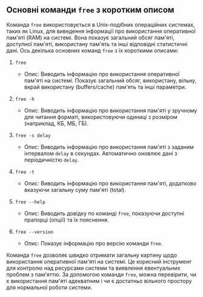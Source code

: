 ## Основні команди `free` з коротким описом

Команда `free` використовується в Unix-подібних операційних системах, таких як Linux, для виведення інформації про використання оперативної пам'яті (RAM) на системі. Вона показує загальний обсяг пам'яті, доступної пам'яті, використану пам'ять та інші відповідні статистичні дані. Ось декілька основних команд `free` з їх короткими описами:

1. `free`
   - Опис: Виводить інформацію про використання оперативної пам'яті на системі. Показує загальний обсяг, використану, вільну, вкрай використану (buffers/cache) пам'ять та інші параметри.

2. `free -h`
   - Опис: Виводить інформацію про використання пам'яті у зручному для читання форматі, використовуючи одиниці з розміром (наприклад, КБ, МБ, ГБ).

3. `free -s delay`
   - Опис: Виводить інформацію про використання пам'яті з заданим інтервалом `delay` в секундах. Автоматично оновлює дані з періодичністю `delay`.

4. `free -t`
   - Опис: Виводить інформацію про використання пам'яті, додатково вказуючи загальну суму пам'яті (total).

5. `free --help`
   - Опис: Виводить довідку по команді `free`, показуючи доступні прапорці (опції) та їх пояснення.

6. `free --version`
   - Опис: Показує інформацію про версію команди `free`.

Команда `free` дозволяє швидко отримати загальну картину щодо використання оперативної пам'яті на системі. Це корисний інструмент для контролю над ресурсами системи та виявлення евентуальних проблем з пам'яттю. За допомогою команди `free`, можна перевірити, чи є використання пам'яті адекватним і чи є достатньо вільного простору для нормальної роботи системи.
